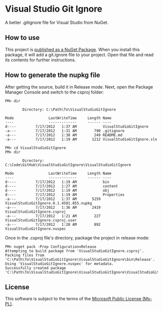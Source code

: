 Visual Studio Git Ignore
=====================

A better .gitignore file for Visual Studio from NuGet.

## How to use
This project is <a href="http://nuget.org/packages/VisualStudioGitIgnore">published as a NuGet Package</a>. When you install this package, it will add a git.ignore file to your project. Open that file and read its contents for further instructions.

## How to generate the nupkg file
After getting the source, build it in Release mode. Next, open the Package Manager Console and switch to the csproj folder:

    PM> dir

            Directory: C:\Path\To\VisualStudioGitIgnore

    Mode                LastWriteTime     Length Name
    ----                -------------     ------ ----
    d----         7/17/2012   1:37 AM            VisualStudioGitIgnore
    -a---         7/17/2012   1:31 AM        790 .gitignore
    -a---         7/17/2012   1:38 AM        249 README.md
    -a---         7/17/2012   1:19 AM       1212 VisualStudioGitIgnore.sln

    PM> cd VisualStudioGitIgnore
    PM> dir

            Directory: C:\Code\GitHub\VisualStudioGitIgnore\VisualStudioGitIgnore

    Mode                LastWriteTime     Length Name
    ----                -------------     ------ ----
    d----         7/17/2012   1:19 AM            bin
    d----         7/17/2012   1:27 AM            content
    d----         7/17/2012   1:19 AM            obj
    d----         7/17/2012   1:19 AM            Properties
    -a---         7/17/2012   1:37 AM       5259 VisualStudioGitIgnore.0.1.4581.855.nupkg
    -a---         7/17/2012   1:36 AM       2419 VisualStudioGitIgnore.csproj
    -a---         7/17/2012   1:21 AM        227 VisualStudioGitIgnore.csproj.user
    -a---         7/17/2012   1:28 AM        892 VisualStudioGitIgnore.nuspec

Once in the .csproj file's directory, package the project in release mode:

    PM> nuget pack -Prop Configuration=Release
    Attempting to build package from 'VisualStudioGitIgnore.csproj'.
    Packing files from 'C:\Path\To\VisualStudioGitIgnore\VisualStudioGitIgnore\bin\Release'.
    Using 'VisualStudioGitIgnore.nuspec' for metadata.
    Successfully created package 'C:\Path\To\VisualStudioGitIgnore\VisualStudioGitIgnore\VisualStudioGitIgnore.maj.min.build.rev.nupkg'.

## License
This software is subject to the terms of the [Microsoft Public License (Ms-PL)](http://www.opensource.org/licenses/MS-PL).
